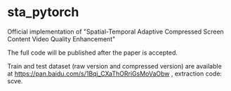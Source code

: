 # sta_pytorch
Official implementation of "Spatial-Temporal Adaptive Compressed Screen Content Video Quality Enhancement"

The full code will be published after the paper is accepted.

Train and test dataset (raw version and compressed version) are available at https://pan.baidu.com/s/1Bqj_CXaThORriGsMoVaObw ,  extraction code: scve.

